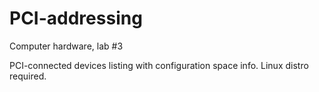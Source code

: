 # PCI-addressing
Computer hardware, lab #3

PCI-connected devices listing with configuration space info.
Linux distro required.
